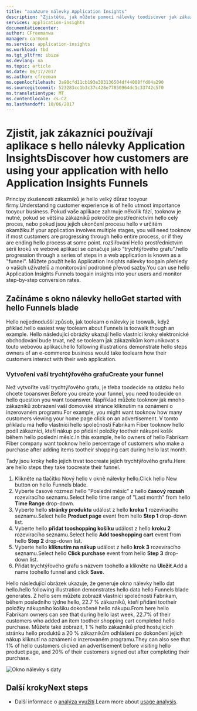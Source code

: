 ```yaml
---
title: "aaaAzure nálevky Application Insights"
description: "Zjistěte, jak můžete pomocí nálevky toodiscover jak zákazníci komunikují s vaší aplikací."
services: application-insights
documentationcenter: 
author: CFreemanwa
manager: carmonm
ms.service: application-insights
ms.workload: tbd
ms.tgt_pltfrm: ibiza
ms.devlang: na
ms.topic: article
ms.date: 06/17/2017
ms.author: cfreeman
ms.openlocfilehash: 3a90cfd11cb193e303136504df44008ffd04a290
ms.sourcegitcommit: 523283cc1b3c37c428e77850964dc1c33742c5f0
ms.translationtype: MT
ms.contentlocale: cs-CZ
ms.lasthandoff: 10/06/2017
---
```

# <a name="discover-how-customers-are-using-your-application-with-hello-application-insights-funnels"></a><span data-ttu-id="ea94a-103">Zjistit, jak zákazníci používají aplikace s hello nálevky Application Insights</span><span class="sxs-lookup"><span data-stu-id="ea94a-103">Discover how customers are using your application with hello Application Insights Funnels</span></span>

<span data-ttu-id="ea94a-104">Principy zkušeností zákazníků je hello velký důraz tooyour firmy.</span><span class="sxs-lookup"><span data-stu-id="ea94a-104">Understanding customer experience is of hello utmost importance tooyour business.</span></span> <span data-ttu-id="ea94a-105">Pokud vaše aplikace zahrnuje několik fází, tooknow je nutné, pokud se většina zákazníků pokročíte prostřednictvím hello celý proces, nebo pokud jsou jejich ukončení procesu hello v určitém okamžiku.</span><span class="sxs-lookup"><span data-stu-id="ea94a-105">If your application involves multiple stages, you will need tooknow if most customers are progressing through hello entire process, or if they are ending hello process at some point.</span></span> <span data-ttu-id="ea94a-106">rozšiřování Hello prostřednictvím sérii kroků ve webové aplikaci se označuje jako "trychtýřového grafu".</span><span class="sxs-lookup"><span data-stu-id="ea94a-106">hello progression through a series of steps in a web application is known as a "funnel".</span></span> <span data-ttu-id="ea94a-107">Můžete použít hello Application Insights nálevky toogain přehledy o vašich uživatelů a monitorování podrobné převod sazby.</span><span class="sxs-lookup"><span data-stu-id="ea94a-107">You can use hello Application Insights Funnels toogain insights into your users and monitor step-by-step conversion rates.</span></span> 

## <a name="get-started-with-hello-funnels-blade"></a><span data-ttu-id="ea94a-108">Začínáme s okno nálevky hello</span><span class="sxs-lookup"><span data-stu-id="ea94a-108">Get started with hello Funnels blade</span></span>
<span data-ttu-id="ea94a-109">Hello nejjednodušší způsob, jak toolearn o nálevky je toowalk, když příklad.</span><span class="sxs-lookup"><span data-stu-id="ea94a-109">hello easiest way toolearn about Funnels is toowalk though an example.</span></span> <span data-ttu-id="ea94a-110">Hello následující obrázky ukazují hello vlastníci kroky elektronické obchodování bude trvat, než se toolearn jak zákazníkům komunikovat s touto webovou aplikací.</span><span class="sxs-lookup"><span data-stu-id="ea94a-110">hello following illustrations demonstrate hello steps owners of an e-commerce business would take toolearn how their customers interact with their web application.</span></span>  

### <a name="create-your-funnel"></a><span data-ttu-id="ea94a-111">Vytvoření vaší trychtýřového grafu</span><span class="sxs-lookup"><span data-stu-id="ea94a-111">Create your funnel</span></span>
<span data-ttu-id="ea94a-112">Než vytvoříte vaší trychtýřového grafu, je třeba toodecide na otázku hello chcete tooanswer.</span><span class="sxs-lookup"><span data-stu-id="ea94a-112">Before you create your funnel, you need toodecide on hello question you want tooanswer.</span></span> <span data-ttu-id="ea94a-113">Například můžete tooknow jak mnoho zákazníků zobrazení vaší domovské stránce kliknutím na oznámení o inzerovaném programu.</span><span class="sxs-lookup"><span data-stu-id="ea94a-113">For example, you might want tooknow how many customers viewing your home page click on an advertisement.</span></span> <span data-ttu-id="ea94a-114">V tomto příkladu má hello vlastníci hello společnosti Fabrikam Fiber tooknow hello podíl zákazníci, kteří nákup po přidání položky tootheir nákupní košík během hello poslední měsíc.</span><span class="sxs-lookup"><span data-stu-id="ea94a-114">In this example, hello owners of hello Fabrikam Fiber company want tooknow hello percentage of customers who make a purchase after adding items tootheir shopping cart during hello last month.</span></span>

<span data-ttu-id="ea94a-115">Tady jsou kroky hello jejich trvat toocreate jejich trychtýřového grafu.</span><span class="sxs-lookup"><span data-stu-id="ea94a-115">Here are hello steps they take toocreate their funnel.</span></span>

1. <span data-ttu-id="ea94a-116">Klikněte na tlačítko Nový hello v okně nálevky hello.</span><span class="sxs-lookup"><span data-stu-id="ea94a-116">Click hello New button on hello Funnels blade.</span></span>
1. <span data-ttu-id="ea94a-117">Vyberte časové rozmezí hello "Poslední měsíc" z hello **časový rozsah** rozevíracího seznamu.</span><span class="sxs-lookup"><span data-stu-id="ea94a-117">Select hello time range of "Last month" from hello **Time Range** drop-down.</span></span> 
1. <span data-ttu-id="ea94a-118">Vyberte hello **stránky produktu** událost z hello **kroku 1** rozevíracího seznamu.</span><span class="sxs-lookup"><span data-stu-id="ea94a-118">Select hello **Product page** event from hello **Step 1** drop-down list.</span></span> 
1. <span data-ttu-id="ea94a-119">Vyberte hello **přidat tooshopping košíku** událost z hello **kroku 2** rozevíracího seznamu.</span><span class="sxs-lookup"><span data-stu-id="ea94a-119">Select hello **Add tooshopping cart** event from hello **Step 2** drop-down list.</span></span>
1. <span data-ttu-id="ea94a-120">Vyberte hello **kliknutím na nákup** událost z hello **krok 3** rozevíracího seznamu.</span><span class="sxs-lookup"><span data-stu-id="ea94a-120">Select hello **Click purchase** event from hello **Step 3** drop-down list.</span></span>
1. <span data-ttu-id="ea94a-121">Přidat trychtýřového grafu s názvem toohello a klikněte na **Uložit**.</span><span class="sxs-lookup"><span data-stu-id="ea94a-121">Add a name toohello funnel and click **Save**.</span></span>

<span data-ttu-id="ea94a-122">Hello následující obrázek ukazuje, že generuje okno nálevky hello dat hello.</span><span class="sxs-lookup"><span data-stu-id="ea94a-122">hello following illustration demonstrates hello data hello Funnels blade generates.</span></span> <span data-ttu-id="ea94a-123">Z hello sem můžete zobrazit vlastníci společnosti Fabrikam, během posledního týdne hello, 22.7 % zákazníků, kteří přidáni tootheir položky nákupního košíku dokončené hello nákupu.</span><span class="sxs-lookup"><span data-stu-id="ea94a-123">From here hello Fabrikam owners can see that during hello last week, 22.7% of their customers who added an item tootheir shopping cart completed hello purchase.</span></span> <span data-ttu-id="ea94a-124">Můžete také zobrazit, 1 % hello zákazníků před hostujících stránku hello produktů a 20 % zákazníkům odhlášení po dokončení jejich nákup kliknutí na oznámení o inzerovaném programu.</span><span class="sxs-lookup"><span data-stu-id="ea94a-124">They can also see that 1% of hello customers clicked an advertisement before visiting hello product page, and 20% of their customers signed out after completing their purchase.</span></span>


![Okno nálevky s daty](./media/app-insights-understand-usage-patterns/funnel1.png)

## <a name="next-steps"></a><span data-ttu-id="ea94a-126">Další kroky</span><span class="sxs-lookup"><span data-stu-id="ea94a-126">Next steps</span></span>
- <span data-ttu-id="ea94a-127">Další informace o [analýza využití](app-insights-usage-overview.md).</span><span class="sxs-lookup"><span data-stu-id="ea94a-127">Learn more about [usage analysis](app-insights-usage-overview.md).</span></span> 
